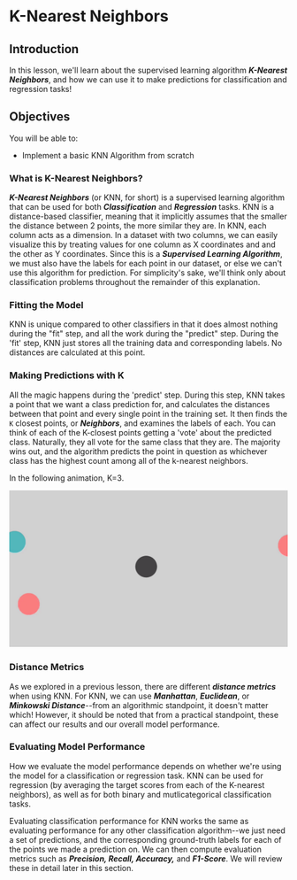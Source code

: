 
# K-Nearest Neighbors

## Introduction

In this lesson, we'll learn about the supervised learning algorithm **_K-Nearest Neighbors_**, and how we can use it to make predictions for classification and regression tasks!

## Objectives

You will be able to:

* Implement a basic KNN Algorithm from scratch


### What is K-Nearest Neighbors?

**_K-Nearest Neighbors_** (or KNN, for short) is a supervised learning algorithm that can be used for both **_Classification_** and **_Regression_** tasks. KNN is a distance-based classifier, meaning that it implicitly assumes that the smaller the distance between 2 points, the more similar they are. In KNN, each column acts as a dimension. In a dataset with two columns, we can easily visualize this by treating values for one column as X coordinates and and the other as Y coordinates. Since this is a **_Supervised Learning Algorithm_**, we must also have the labels for each point in our dataset, or else we can't use this algorithm for prediction.  For simplicity's sake, we'll think only about classification problems throughout the remainder of this explanation. 

### Fitting the Model

KNN is unique compared to other classifiers in that it does almost nothing during the "fit" step, and all the work during the "predict" step. During the 'fit' step, KNN just stores all the training data and corresponding labels. No distances are calculated at this point. 

### Making Predictions with K

All the magic happens during the 'predict' step. During this step, KNN takes a point that we want a class prediction for, and calculates the distances between that point and every single point in the training set. It then finds the `K` closest points, or **_Neighbors_**, and examines the labels of each. You can think of each of the K-closest points getting a 'vote' about the predicted class. Naturally, they all vote for the same class that they are. The majority wins out, and the algorithm predicts the point in question as whichever class has the highest count among all of the k-nearest neighbors.

In the following animation, K=3.

<img src='knn.gif'>

### Distance Metrics

As we explored in a previous lesson, there are different **_distance metrics_** when using KNN. For KNN, we can use **_Manhattan_**, **_Euclidean_**, or **_Minkowski Distance_**--from an algorithmic standpoint, it doesn't matter which! However, it should be noted that from a practical standpoint, these can affect our results and our overall model performance. 

### Evaluating Model Performance

How we evaluate the model performance depends on whether we're using the model for a classification or regression task. KNN can be used for regression (by averaging the target scores from each of the K-nearest neighbors), as well as for both binary and mutlicategorical classification tasks. 

Evaluating classification performance for KNN works the same as evaluating performance for any other classification algorithm--we just need a set of predictions, and the corresponding ground-truth labels for each of the points we made a prediction on. We can then compute evaluation metrics such as **_Precision, Recall, Accuracy,_** and **_F1-Score_**. We will review these in detail later in this section. 
